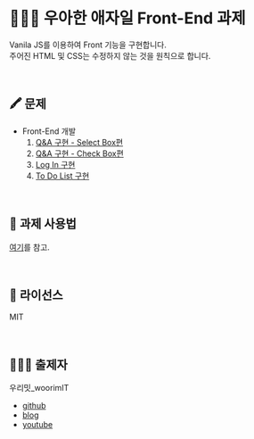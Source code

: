 # 👨🏻‍💻 우아한 애자일 Front-End 과제
Vanila JS를 이용하여 Front 기능을 구현합니다.  
주어진 HTML 및 CSS는 수정하지 않는 것을 원칙으로 합니다.

<br>

## 🖍 문제
* Front-End 개발
   1. [Q&A 구현 - Select Box편](https://github.com/ohchanghoon/wooahan-agile-frontend-task-3term/issues/2)
   2. [Q&A 구현 - Check Box편](https://github.com/ohchanghoon/wooahan-agile-frontend-task-3term/issues/3)
   3. [Log In 구현](https://github.com/ohchanghoon/wooahan-agile-frontend-task-3term/issues/4)
   4. [To Do List 구현](https://github.com/ohchanghoon/wooahan-agile-frontend-task-3term/issues/1)

<br>

## 📝 과제 사용법
[여기](https://youtu.be/Lhp3r_V7emY)를 참고.

<br>

## 🚷 라이선스

MIT

<br>

## 👨🏻‍🏫 출제자

우리밋_woorimIT
* [github](https://github.com/woorim960)
* [blog](https://blog.naver.com/dnfla420)
* [youtube](https://www.youtube.com/channel/UCS0F25vig_sPIQXMiK8IdSg)
